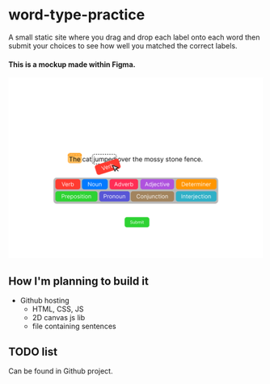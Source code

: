 # word-type-practice

A small static site where you drag and drop each label onto each word then submit your choices to see how well you matched the correct labels.

#### This is a mockup made within Figma.
![Screenshot of design made in figma](figma-mockup.png)

## How I'm planning to build it
- Github hosting
    - HTML, CSS, JS
    - 2D canvas js lib
    - file containing sentences

## TODO list
Can be found in Github project.